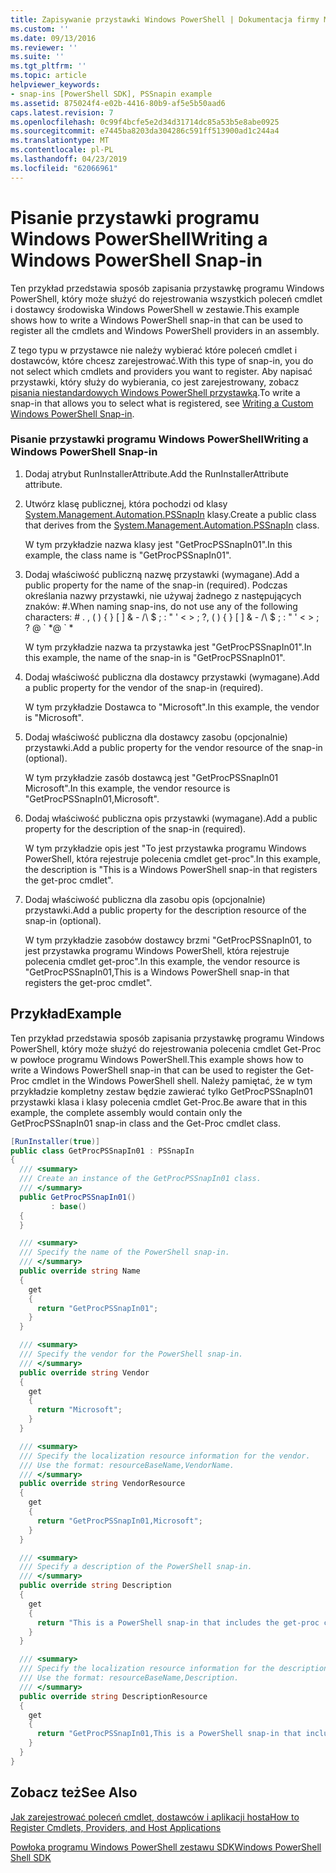 ```yaml
---
title: Zapisywanie przystawki Windows PowerShell | Dokumentacja firmy Microsoft
ms.custom: ''
ms.date: 09/13/2016
ms.reviewer: ''
ms.suite: ''
ms.tgt_pltfrm: ''
ms.topic: article
helpviewer_keywords:
- snap-ins [PowerShell SDK], PSSnapin example
ms.assetid: 875024f4-e02b-4416-80b9-af5e5b50aad6
caps.latest.revision: 7
ms.openlocfilehash: 0c99f4bcfe5e2d34d31714dc85a53b5e8abe0925
ms.sourcegitcommit: e7445ba8203da304286c591ff513900ad1c244a4
ms.translationtype: MT
ms.contentlocale: pl-PL
ms.lasthandoff: 04/23/2019
ms.locfileid: "62066961"
---
```

# <a name="writing-a-windows-powershell-snap-in"></a><span data-ttu-id="adedc-102">Pisanie przystawki programu Windows PowerShell</span><span class="sxs-lookup"><span data-stu-id="adedc-102">Writing a Windows PowerShell Snap-in</span></span>

<span data-ttu-id="adedc-103">Ten przykład przedstawia sposób zapisania przystawkę programu Windows PowerShell, który może służyć do rejestrowania wszystkich poleceń cmdlet i dostawcy środowiska Windows PowerShell w zestawie.</span><span class="sxs-lookup"><span data-stu-id="adedc-103">This example shows how to write a Windows PowerShell snap-in that can be used to register all the cmdlets and Windows PowerShell providers in an assembly.</span></span>

<span data-ttu-id="adedc-104">Z tego typu w przystawce nie należy wybierać które poleceń cmdlet i dostawców, które chcesz zarejestrować.</span><span class="sxs-lookup"><span data-stu-id="adedc-104">With this type of snap-in, you do not select which cmdlets and providers you want to register.</span></span> <span data-ttu-id="adedc-105">Aby napisać przystawki, który służy do wybierania, co jest zarejestrowany, zobacz [pisania niestandardowych Windows PowerShell przystawką](./writing-a-custom-windows-powershell-snap-in.md).</span><span class="sxs-lookup"><span data-stu-id="adedc-105">To write a snap-in that allows you to select what is registered, see [Writing a Custom Windows PowerShell Snap-in](./writing-a-custom-windows-powershell-snap-in.md).</span></span>

### <a name="writing-a-windows-powershell-snap-in"></a><span data-ttu-id="adedc-106">Pisanie przystawki programu Windows PowerShell</span><span class="sxs-lookup"><span data-stu-id="adedc-106">Writing a Windows PowerShell Snap-in</span></span>

1. <span data-ttu-id="adedc-107">Dodaj atrybut RunInstallerAttribute.</span><span class="sxs-lookup"><span data-stu-id="adedc-107">Add the RunInstallerAttribute attribute.</span></span>

2. <span data-ttu-id="adedc-108">Utwórz klasę publicznej, która pochodzi od klasy [System.Management.Automation.PSSnapIn](/dotnet/api/System.Management.Automation.PSSnapIn) klasy.</span><span class="sxs-lookup"><span data-stu-id="adedc-108">Create a public class that derives from the [System.Management.Automation.PSSnapIn](/dotnet/api/System.Management.Automation.PSSnapIn) class.</span></span>

    <span data-ttu-id="adedc-109">W tym przykładzie nazwa klasy jest "GetProcPSSnapIn01".</span><span class="sxs-lookup"><span data-stu-id="adedc-109">In this example, the class name is "GetProcPSSnapIn01".</span></span>

3. <span data-ttu-id="adedc-110">Dodaj właściwość publiczną nazwę przystawki (wymagane).</span><span class="sxs-lookup"><span data-stu-id="adedc-110">Add a public property for the name of the snap-in (required).</span></span> <span data-ttu-id="adedc-111">Podczas określania nazwy przystawki, nie używaj żadnego z następujących znaków: #.</span><span class="sxs-lookup"><span data-stu-id="adedc-111">When naming snap-ins, do not use any of the following characters: # .</span></span> <span data-ttu-id="adedc-112">, ( ) { } [ ] & - /\ $ ; : " ' \< > ; ?</span><span class="sxs-lookup"><span data-stu-id="adedc-112">, ( ) { } [ ] & - /\ $ ; : " ' \< > ; ?</span></span> <span data-ttu-id="adedc-113">@ \` \*</span><span class="sxs-lookup"><span data-stu-id="adedc-113">@ \` \*</span></span>

    <span data-ttu-id="adedc-114">W tym przykładzie nazwa ta przystawka jest "GetProcPSSnapIn01".</span><span class="sxs-lookup"><span data-stu-id="adedc-114">In this example, the name of the snap-in is "GetProcPSSnapIn01".</span></span>

4. <span data-ttu-id="adedc-115">Dodaj właściwość publiczna dla dostawcy przystawki (wymagane).</span><span class="sxs-lookup"><span data-stu-id="adedc-115">Add a public property for the vendor of the snap-in (required).</span></span>

    <span data-ttu-id="adedc-116">W tym przykładzie Dostawca to "Microsoft".</span><span class="sxs-lookup"><span data-stu-id="adedc-116">In this example, the vendor is "Microsoft".</span></span>

5. <span data-ttu-id="adedc-117">Dodaj właściwość publiczna dla dostawcy zasobu (opcjonalnie) przystawki.</span><span class="sxs-lookup"><span data-stu-id="adedc-117">Add a public property for the vendor resource of the snap-in (optional).</span></span>

    <span data-ttu-id="adedc-118">W tym przykładzie zasób dostawcą jest "GetProcPSSnapIn01 Microsoft".</span><span class="sxs-lookup"><span data-stu-id="adedc-118">In this example, the vendor resource is "GetProcPSSnapIn01,Microsoft".</span></span>

6. <span data-ttu-id="adedc-119">Dodaj właściwość publiczna opis przystawki (wymagane).</span><span class="sxs-lookup"><span data-stu-id="adedc-119">Add a public property for the description of the snap-in (required).</span></span>

    <span data-ttu-id="adedc-120">W tym przykładzie opis jest "To jest przystawka programu Windows PowerShell, która rejestruje polecenia cmdlet get-proc".</span><span class="sxs-lookup"><span data-stu-id="adedc-120">In this example, the description is "This is a Windows PowerShell snap-in that registers the get-proc cmdlet".</span></span>

7. <span data-ttu-id="adedc-121">Dodaj właściwość publiczna dla zasobu opis (opcjonalnie) przystawki.</span><span class="sxs-lookup"><span data-stu-id="adedc-121">Add a public property for the description resource of the snap-in (optional).</span></span>

    <span data-ttu-id="adedc-122">W tym przykładzie zasobów dostawcy brzmi "GetProcPSSnapIn01, to jest przystawka programu Windows PowerShell, która rejestruje polecenia cmdlet get-proc".</span><span class="sxs-lookup"><span data-stu-id="adedc-122">In this example, the vendor resource is "GetProcPSSnapIn01,This is a Windows PowerShell snap-in that registers the get-proc cmdlet".</span></span>

## <a name="example"></a><span data-ttu-id="adedc-123">Przykład</span><span class="sxs-lookup"><span data-stu-id="adedc-123">Example</span></span>

<span data-ttu-id="adedc-124">Ten przykład przedstawia sposób zapisania przystawkę programu Windows PowerShell, który może służyć do rejestrowania polecenia cmdlet Get-Proc w powłoce programu Windows PowerShell.</span><span class="sxs-lookup"><span data-stu-id="adedc-124">This example shows how to write a Windows PowerShell snap-in that can be used to register the Get-Proc cmdlet in the Windows PowerShell shell.</span></span> <span data-ttu-id="adedc-125">Należy pamiętać, że w tym przykładzie kompletny zestaw będzie zawierać tylko GetProcPSSnapIn01 przystawki klasa i klasy polecenia cmdlet Get-Proc.</span><span class="sxs-lookup"><span data-stu-id="adedc-125">Be aware that in this example, the complete assembly would contain only the GetProcPSSnapIn01 snap-in class and the Get-Proc cmdlet class.</span></span>

```csharp
[RunInstaller(true)]
public class GetProcPSSnapIn01 : PSSnapIn
{
  /// <summary>
  /// Create an instance of the GetProcPSSnapIn01 class.
  /// </summary>
  public GetProcPSSnapIn01()
         : base()
  {
  }

  /// <summary>
  /// Specify the name of the PowerShell snap-in.
  /// </summary>
  public override string Name
  {
    get
    {
      return "GetProcPSSnapIn01";
    }
  }

  /// <summary>
  /// Specify the vendor for the PowerShell snap-in.
  /// </summary>
  public override string Vendor
  {
    get
    {
      return "Microsoft";
    }
  }

  /// <summary>
  /// Specify the localization resource information for the vendor.
  /// Use the format: resourceBaseName,VendorName.
  /// </summary>
  public override string VendorResource
  {
    get
    {
      return "GetProcPSSnapIn01,Microsoft";
    }
  }

  /// <summary>
  /// Specify a description of the PowerShell snap-in.
  /// </summary>
  public override string Description
  {
    get
    {
      return "This is a PowerShell snap-in that includes the get-proc cmdlet.";
    }
  }

  /// <summary>
  /// Specify the localization resource information for the description.
  /// Use the format: resourceBaseName,Description.
  /// </summary>
  public override string DescriptionResource
  {
    get
    {
      return "GetProcPSSnapIn01,This is a PowerShell snap-in that includes the get-proc cmdlet.";
    }
  }
}
```

## <a name="see-also"></a><span data-ttu-id="adedc-126">Zobacz też</span><span class="sxs-lookup"><span data-stu-id="adedc-126">See Also</span></span>

[<span data-ttu-id="adedc-127">Jak zarejestrować poleceń cmdlet, dostawców i aplikacji hosta</span><span class="sxs-lookup"><span data-stu-id="adedc-127">How to Register Cmdlets, Providers, and Host Applications</span></span>](http://msdn.microsoft.com/en-us/a41e9054-29c8-40ab-bf2b-8ce4e7ec1c8c)

[<span data-ttu-id="adedc-128">Powłoka programu Windows PowerShell zestawu SDK</span><span class="sxs-lookup"><span data-stu-id="adedc-128">Windows PowerShell Shell SDK</span></span>](../windows-powershell-reference.md)
